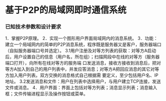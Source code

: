基于P2P的局域网即时通信系统
=

### 已知技术参数和设计要求
1．掌握P2P原理。
2．实现一个图形用户界面局域网内的消息系统。
3．功能：建立一个局域网内的简单的P2P消息系统，程序既是服务器又是客户，服务器端口（自拟服务器端口号并选定）。
3.1用户注册及对等方列表的获取：对等方A启动后，用户设置自己的信息（用户名，所在组）；扫描网段中在线的对等方（服务器端口打开），向所有在线对等方的服务端   口发送消息，接收方接收到消息后，把对等方A加入到自己的用户列表中，并发应答消息；对等方A把回应消息的其它对等方加入用户列表。双方交换的消息格式自己根据需   要定义，至少包括用户名、IP地址。
3.2发送消息和文件：用户在列表中选择用户，与用户建立TCP连接，发送文件或消息。
4．用户界面：界面上包括对等方列表；消息显示列表；消息输入框；文件传输进程显示及操作按钮或菜单。

